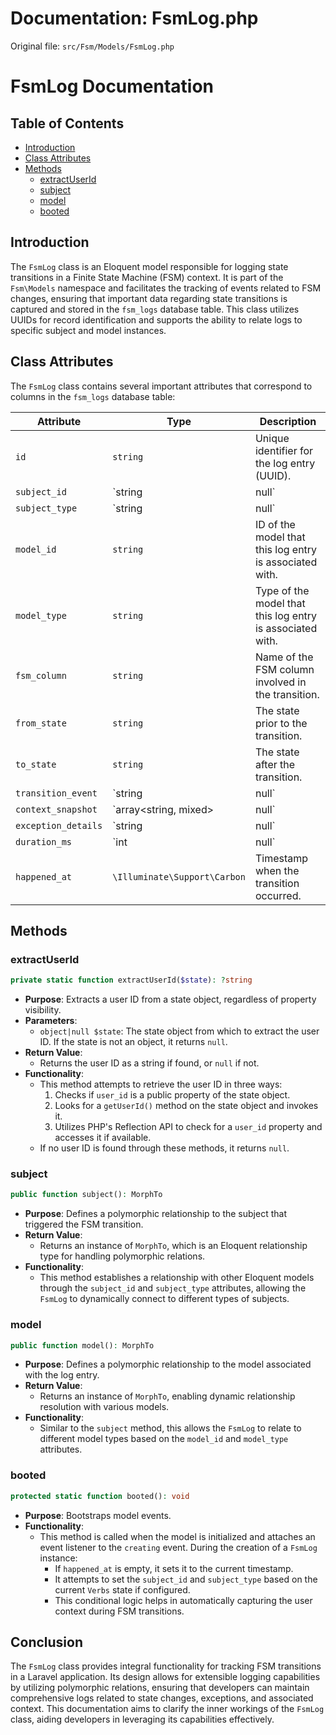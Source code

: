 # Documentation: FsmLog.php

Original file: `src/Fsm/Models/FsmLog.php`

# FsmLog Documentation

## Table of Contents
- [Introduction](#introduction)
- [Class Attributes](#class-attributes)
- [Methods](#methods)
  - [extractUserId](#extractuserid)
  - [subject](#subject)
  - [model](#model)
  - [booted](#booted)

## Introduction
The `FsmLog` class is an Eloquent model responsible for logging state transitions in a Finite State Machine (FSM) context. It is part of the `Fsm\Models` namespace and facilitates the tracking of events related to FSM changes, ensuring that important data regarding state transitions is captured and stored in the `fsm_logs` database table. This class utilizes UUIDs for record identification and supports the ability to relate logs to specific subject and model instances.

## Class Attributes
The `FsmLog` class contains several important attributes that correspond to columns in the `fsm_logs` database table:

| Attribute           | Type                                 | Description                                                         |
|---------------------|--------------------------------------|---------------------------------------------------------------------|
| `id`                | `string`                             | Unique identifier for the log entry (UUID).                        |
| `subject_id`        | `string|null`                        | ID of the subject that triggered the transition (e.g., a user).    |
| `subject_type`      | `string|null`                        | Type of the subject that triggered the transition.                  |
| `model_id`          | `string`                             | ID of the model that this log entry is associated with.            |
| `model_type`        | `string`                             | Type of the model that this log entry is associated with.          |
| `fsm_column`        | `string`                             | Name of the FSM column involved in the transition.                 |
| `from_state`        | `string`                             | The state prior to the transition.                                 |
| `to_state`          | `string`                             | The state after the transition.                                    |
| `transition_event`  | `string|null`                        | The event that triggered the transition.                           |
| `context_snapshot`  | `array<string, mixed>|null`         | Snapshot of the context during the transition.                     |
| `exception_details` | `string|null`                        | Details of any exception encountered during the transition.        |
| `duration_ms`       | `int|null`                          | Duration of the transition in milliseconds.                        |
| `happened_at`       | `\Illuminate\Support\Carbon`         | Timestamp when the transition occurred.                            |

## Methods

### extractUserId
```php
private static function extractUserId($state): ?string
```
- **Purpose**: Extracts a user ID from a state object, regardless of property visibility.
- **Parameters**: 
  - `object|null $state`: The state object from which to extract the user ID. If the state is not an object, it returns `null`.
- **Return Value**: 
  - Returns the user ID as a string if found, or `null` if not.
- **Functionality**: 
  - This method attempts to retrieve the user ID in three ways:
    1. Checks if `user_id` is a public property of the state object.
    2. Looks for a `getUserId()` method on the state object and invokes it.
    3. Utilizes PHP's Reflection API to check for a `user_id` property and accesses it if available.
  - If no user ID is found through these methods, it returns `null`.

### subject
```php
public function subject(): MorphTo
```
- **Purpose**: Defines a polymorphic relationship to the subject that triggered the FSM transition.
- **Return Value**: 
  - Returns an instance of `MorphTo`, which is an Eloquent relationship type for handling polymorphic relations.
- **Functionality**: 
  - This method establishes a relationship with other Eloquent models through the `subject_id` and `subject_type` attributes, allowing the `FsmLog` to dynamically connect to different types of subjects.

### model
```php
public function model(): MorphTo
```
- **Purpose**: Defines a polymorphic relationship to the model associated with the log entry.
- **Return Value**: 
  - Returns an instance of `MorphTo`, enabling dynamic relationship resolution with various models.
- **Functionality**: 
  - Similar to the `subject` method, this allows the `FsmLog` to relate to different model types based on the `model_id` and `model_type` attributes.

### booted
```php
protected static function booted(): void
```
- **Purpose**: Bootstraps model events.
- **Functionality**: 
  - This method is called when the model is initialized and attaches an event listener to the `creating` event. During the creation of a `FsmLog` instance:
    - If `happened_at` is empty, it sets it to the current timestamp.
    - It attempts to set the `subject_id` and `subject_type` based on the current `Verbs` state if configured.
    - This conditional logic helps in automatically capturing the user context during FSM transitions.

## Conclusion
The `FsmLog` class provides integral functionality for tracking FSM transitions in a Laravel application. Its design allows for extensible logging capabilities by utilizing polymorphic relations, ensuring that developers can maintain comprehensive logs related to state changes, exceptions, and associated context. This documentation aims to clarify the inner workings of the `FsmLog` class, aiding developers in leveraging its capabilities effectively.